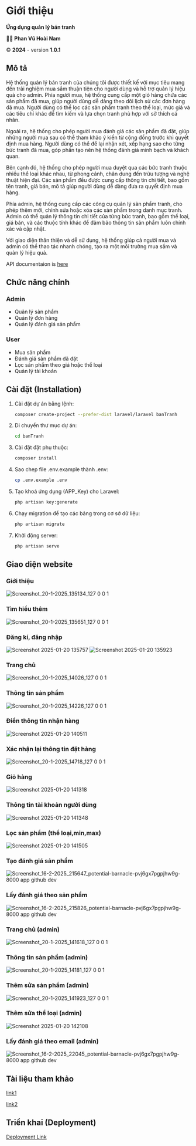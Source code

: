 # Giới thiệu
**Ứng dụng quản lý bán tranh**

👨‍💻 **Phan Vũ Hoài Nam**

©️ **2024** - version **1.0.1**

## Mô tả 
Hệ thống quản lý bán tranh của chúng tôi được thiết kế với mục tiêu mang đến trải nghiệm mua sắm thuận tiện cho người dùng và hỗ trợ quản lý hiệu quả cho admin. Phía người mua, hệ thống cung cấp một giỏ hàng chứa các sản phẩm đã mua, giúp người dùng dễ dàng theo dõi lịch sử các đơn hàng đã mua. Người dùng có thể lọc các sản phẩm tranh theo thể loại, mức giá và các tiêu chí khác để tìm kiếm và lựa chọn tranh phù hợp với sở thích cá nhân.

Ngoài ra, hệ thống cho phép người mua đánh giá các sản phẩm đã đặt, giúp những người mua sau có thể tham khảo ý kiến từ cộng đồng trước khi quyết định mua hàng. Người dùng có thể để lại nhận xét, xếp hạng sao cho từng bức tranh đã mua, góp phần tạo nên hệ thống đánh giá minh bạch và khách quan.

Bên cạnh đó, hệ thống cho phép người mua duyệt qua các bức tranh thuộc nhiều thể loại khác nhau, từ phong cảnh, chân dung đến trừu tượng và nghệ thuật hiện đại. Các sản phẩm đều được cung cấp thông tin chi tiết, bao gồm tên tranh, giá bán, mô tả giúp người dùng dễ dàng đưa ra quyết định mua hàng.

Phía admin, hệ thống cung cấp các công cụ quản lý sản phẩm tranh, cho phép thêm mới, chỉnh sửa hoặc xóa các sản phẩm trong danh mục tranh. Admin có thể quản lý thông tin chi tiết của từng bức tranh, bao gồm thể loại, giá bán, và các thuộc tính khác để đảm bảo thông tin sản phẩm luôn chính xác và cập nhật.

Với giao diện thân thiện và dễ sử dụng, hệ thống giúp cả người mua và admin có thể thao tác nhanh chóng, tạo ra một môi trường mua sắm và quản lý hiệu quả.

API documentaion is [here](https://github.com/namphan06/banTranh/wiki/API-Documentation)
## Chức năng chính
### Admin
- Quản lý sản phẩm
- Quản lý đơn hàng
- Quản lý đánh giá sản phẩm
### User
- Mua sản phẩm 
- Đánh giá sản phẩm đã đặt
- Lọc sản phẩm theo giá hoặc thể loại
- Quản lý tài khoản

## Cài đặt (Installation)
1. Cài đặt dự án bằng lệnh:
   ```bash
   composer create-project --prefer-dist laravel/laravel banTranh
2. Di chuyển thư mục dự án:
    ```bash
   cd banTranh
3. Cài đặt đặt phụ thuộc:
    ```bash
   composer install
4. Sao chep file .env.example thành .env:
    ```bash
   cp .env.example .env
5. Tạo khoá ứng dụng (APP_Key) cho Laravel:
    ```bash
   php artisan key:generate
6. Chạy migration để tạo các bảng trong cơ sở dữ liệu:
    ```bash
   php artisan migrate
7. Khởi động server:
    ```bash
   php artisan serve

## Giao diện website
### Giới thiệu
![Screenshot_20-1-2025_135134_127 0 0 1](https://github.com/user-attachments/assets/09242354-1dac-43d8-bb95-a3b22b65fa61)
### Tìm hiểu thêm
![Screenshot_20-1-2025_135651_127 0 0 1](https://github.com/user-attachments/assets/8a5821aa-5fca-4d4e-9b32-2148f1bb8c92)
### Đăng kí, đăng nhập
![Screenshot 2025-01-20 135757](https://github.com/user-attachments/assets/d4e35826-bb31-4bdd-92fc-1e80dac543fb)
![Screenshot 2025-01-20 135923](https://github.com/user-attachments/assets/44291db9-708c-4236-be66-fc46a66b56a1)
### Trang chủ
![Screenshot_20-1-2025_14026_127 0 0 1](https://github.com/user-attachments/assets/ef03ceb3-a3f6-49af-8f2a-5b9b86deb54b)
### Thông tin sản phẩm
![Screenshot_20-1-2025_14226_127 0 0 1](https://github.com/user-attachments/assets/8289eb26-4f31-4792-b205-17a51e7bed24)
### Điền thông tin nhận hàng
![Screenshot 2025-01-20 140511](https://github.com/user-attachments/assets/feb94132-efad-470b-80f8-b789db7af02a)
### Xác nhận lại thông tin đặt hàng
![Screenshot_20-1-2025_14718_127 0 0 1](https://github.com/user-attachments/assets/b9e5977b-59c3-41f0-bf8d-386319f55bc2)
### Giỏ hàng
![Screenshot 2025-01-20 141318](https://github.com/user-attachments/assets/e445d443-8db3-48d6-8bd3-1c4801b996b6)
### Thông tin tài khoản người dùng
![Screenshot 2025-01-20 141348](https://github.com/user-attachments/assets/b90b9bf7-4ed8-43bb-9663-ec5f227ee2b7)
### Lọc sản phẩm (thể loại,min,max)
![Screenshot 2025-01-20 141505](https://github.com/user-attachments/assets/c82dd27e-be17-40b2-bc3b-005cea5a27cd)
### Tạo đánh giá sản phẩm 
![Screenshot_16-2-2025_215647_potential-barnacle-pvj6gx7pgpjhw9g-8000 app github dev](https://github.com/user-attachments/assets/9a789876-99b9-447c-92e2-35383ef2249e)
### Lấy đánh giá theo sản phẩm
![Screenshot_16-2-2025_215826_potential-barnacle-pvj6gx7pgpjhw9g-8000 app github dev](https://github.com/user-attachments/assets/a6c07f20-2dd3-4d52-858e-0d53ecde006a)

### Trang chủ (admin)
![Screenshot_20-1-2025_141618_127 0 0 1](https://github.com/user-attachments/assets/e0804b25-9509-4b0a-a2ee-4b883978ebb7)
### Thông tin sản phẩm (admin)
![Screenshot_20-1-2025_14181_127 0 0 1](https://github.com/user-attachments/assets/ace94b3f-e816-4c7b-9075-ad7dcf295645)
### Thêm sửa sản phẩm (admin)
![Screenshot_20-1-2025_141923_127 0 0 1](https://github.com/user-attachments/assets/dc6512e5-fefe-44e3-9743-5178adb41fb9)
### Thêm sửa thể loại (admin)
![Screenshot 2025-01-20 142108](https://github.com/user-attachments/assets/2a74665a-cdc8-4742-9af3-5f97413324d5)
### Lấy đánh giá theo email (admin)
![Screenshot_16-2-2025_22045_potential-barnacle-pvj6gx7pgpjhw9g-8000 app github dev](https://github.com/user-attachments/assets/1d4648ea-8482-41dd-9de1-831619e92561)


## Tài liệu tham khảo 
[link1](https://www.itsolutionstuff.com/post/laravel-11-crud-application-example-tutorialexample.html)

[link2](https://www.itsolutionstuff.com/post/laravel-11-custom-user-login-and-registration-tutorialexample.html#)
## Triển khai (Deployment)
[Deployment Link](https://potential-barnacle-pvj6gx7pgpjhw9g-8000.app.github.dev/)

